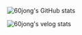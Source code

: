 ![60jong's GitHub stats](https://github-readme-stats.vercel.app/api?username=60jong&show_icon=true&theme=kacho_ga)

![60jong's velog stats](https://jongky.shop:8080/velog-stats?username=rudwhd515&refresh_token=eyJhbGciOiJIUzI1NiIsInR5cCI6IkpXVCJ9.eyJ1c2VyX2lkIjoiZTIxMTY0ZWEtNGFmYy00M2JiLTk0ZDctN2UyMjFmMTA3ZDQyIiwidG9rZW5faWQiOiI3ZjVmZGM2My0yODdhLTQwZTItOWEyZi0wZTk4N2ZmOGJhNDMiLCJpYXQiOjE2NzYzMDYyNDQsImV4cCI6MTY3ODg5ODI0NCwiaXNzIjoidmVsb2cuaW8iLCJzdWIiOiJyZWZyZXNoX3Rva2VuIn0.Ix16KkfVPi844vBVQmDoNOo32mVj5plTgkhV0WYqB3Q)

<!--
**60jong/60jong** is a ✨ _special_ ✨ repository because its `README.md` (this file) appears on your GitHub profile.

Here are some ideas to get you started:

- 🔭 I’m currently working on ...
- 🌱 I’m currently learning ...
- 👯 I’m looking to collaborate on ...
- 🤔 I’m looking for help with ...
- 💬 Ask me about ...
- 📫 How to reach me: ...
- 😄 Pronouns: ...
- ⚡ Fun fact: ...
-->
